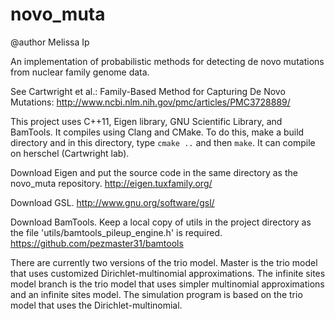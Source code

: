 novo_muta
=========

@author Melissa Ip

An implementation of probabilistic methods for detecting de novo mutations from nuclear family genome data.

See Cartwright et al.: Family-Based Method for Capturing De Novo Mutations:
http://www.ncbi.nlm.nih.gov/pmc/articles/PMC3728889/

This project uses C++11, Eigen library, GNU Scientific Library, and BamTools. It compiles using Clang and CMake. To do this, make a build directory and in this directory, type ```cmake ..``` and then ```make```. It can compile on herschel (Cartwright lab).

Download Eigen and put the source code in the same directory as the novo_muta repository.
http://eigen.tuxfamily.org/

Download GSL.
http://www.gnu.org/software/gsl/

Download BamTools. Keep a local copy of utils in the project directory as the file 'utils/bamtools_pileup_engine.h' is required.
https://github.com/pezmaster31/bamtools

There are currently two versions of the trio model. Master is the trio model that uses customized Dirichlet-multinomial approximations. The infinite sites model branch is the trio model that uses simpler multinomial approximations and an infinite sites model. The simulation program is based on the trio model that uses the Dirichlet-multinomial.